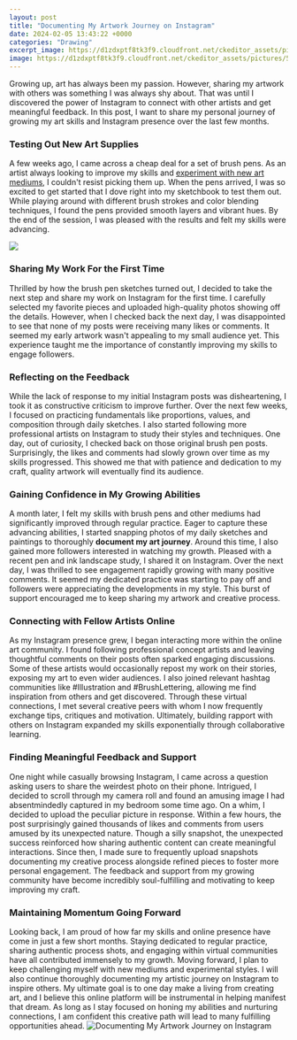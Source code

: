 ```yaml
---
layout: post
title: "Documenting My Artwork Journey on Instagram"
date: 2024-02-05 13:43:22 +0000
categories: "Drawing"
excerpt_image: https://d1zdxptf8tk3f9.cloudfront.net/ckeditor_assets/pictures/532/content_screen_shot_2016-01-17_at_9_14_18_pm.jpg
image: https://d1zdxptf8tk3f9.cloudfront.net/ckeditor_assets/pictures/532/content_screen_shot_2016-01-17_at_9_14_18_pm.jpg
---
```


Growing up, art has always been my passion. However, sharing my artwork with others was something I was always shy about. That was until I discovered the power of Instagram to connect with other artists and get meaningful feedback. In this post, I want to share my personal journey of growing my art skills and Instagram presence over the last few months.
### Testing Out New Art Supplies
A few weeks ago, I came across a cheap deal for a set of brush pens. As an artist always looking to improve my skills and [experiment with new art mediums](https://yt.io.vn/collection/agostino), I couldn't resist picking them up. When the pens arrived, I was so excited to get started that I dove right into my sketchbook to test them out. While playing around with different brush strokes and color blending techniques, I found the pens provided smooth layers and vibrant hues. By the end of the session, I was pleased with the results and felt my skills were advancing.

![](https://www.gfxtra31.com/uploads/posts/2019-07/1563260907_1540649807_k8wys85z.jpg)
### Sharing My Work For the First Time  
Thrilled by how the brush pen sketches turned out, I decided to take the next step and share my work on Instagram for the first time. I carefully selected my favorite pieces and uploaded high-quality photos showing off the details. However, when I checked back the next day, I was disappointed to see that none of my posts were receiving many likes or comments. It seemed my early artwork wasn't appealing to my small audience yet. This experience taught me the importance of constantly improving my skills to engage followers.
### Reflecting on the Feedback
While the lack of response to my initial Instagram posts was disheartening, I took it as constructive criticism to improve further. Over the next few weeks, I focused on practicing fundamentals like proportions, values, and composition through daily sketches. I also started following more professional artists on Instagram to study their styles and techniques. One day, out of curiosity, I checked back on those original brush pen posts. Surprisingly, the likes and comments had slowly grown over time as my skills progressed. This showed me that with patience and dedication to my craft, quality artwork will eventually find its audience.
### Gaining Confidence in My Growing Abilities  
A month later, I felt my skills with brush pens and other mediums had significantly improved through regular practice. Eager to capture these advancing abilities, I started snapping photos of my daily sketches and paintings to thoroughly **document my art journey**. Around this time, I also gained more followers interested in watching my growth. Pleased with a recent pen and ink landscape study, I shared it on Instagram. Over the next day, I was thrilled to see engagement rapidly growing with many positive comments. It seemed my dedicated practice was starting to pay off and followers were appreciating the developments in my style. This burst of support encouraged me to keep sharing my artwork and creative process.
### Connecting with Fellow Artists Online
As my Instagram presence grew, I began interacting more within the online art community. I found following professional concept artists and leaving thoughtful comments on their posts often sparked engaging discussions. Some of these artists would occasionally repost my work on their stories, exposing my art to even wider audiences. I also joined relevant hashtag communities like #Illustration and #BrushLettering, allowing me find inspiration from others and get discovered. Through these virtual connections, I met several creative peers with whom I now frequently exchange tips, critiques and motivation. Ultimately, building rapport with others on Instagram expanded my skills exponentially through collaborative learning.
### Finding Meaningful Feedback and Support  
One night while casually browsing Instagram, I came across a question asking users to share the weirdest photo on their phone. Intrigued, I decided to scroll through my camera roll and found an amusing image I had absentmindedly captured in my bedroom some time ago. On a whim, I decided to upload the peculiar picture in response. Within a few hours, the post surprisingly gained thousands of likes and comments from users amused by its unexpected nature. Though a silly snapshot, the unexpected success reinforced how sharing authentic content can create meaningful interactions. Since then, I made sure to frequently upload snapshots documenting my creative process alongside refined pieces to foster more personal engagement. The feedback and support from my growing community have become incredibly soul-fulfilling and motivating to keep improving my craft.
### Maintaining Momentum Going Forward
Looking back, I am proud of how far my skills and online presence have come in just a few short months. Staying dedicated to regular practice, sharing authentic process shots, and engaging within virtual communities have all contributed immensely to my growth. Moving forward, I plan to keep challenging myself with new mediums and experimental styles. I will also continue thoroughly documenting my artistic journey on Instagram to inspire others. My ultimate goal is to one day make a living from creating art, and I believe this online platform will be instrumental in helping manifest that dream. As long as I stay focused on honing my abilities and nurturing connections, I am confident this creative path will lead to many fulfilling opportunities ahead.
![Documenting My Artwork Journey on Instagram](https://d1zdxptf8tk3f9.cloudfront.net/ckeditor_assets/pictures/532/content_screen_shot_2016-01-17_at_9_14_18_pm.jpg)